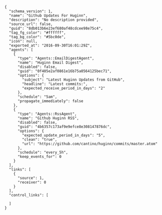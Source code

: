     {
      "schema_version": 1,
      "name": "Github Updates For Huginn",
      "description": "No description provided",
      "source_url": false,
      "guid": "8db013b6e23ef680af48cdcee98e75c4",
      "tag_fg_color": "#ffffff",
      "tag_bg_color": "#5bc0de",
      "icon": null,
      "exported_at": "2016-09-30T16:01:29Z",
      "agents": [
        {
          "type": "Agents::EmailDigestAgent",
          "name": "Huginn Email Digest",
          "disabled": false,
          "guid": "0f405e2af0861e16b75a0564125bec71",
          "options": {
            "subject": "Latest Huginn Updates from GitHub",
            "headline": "Latest commits:",
            "expected_receive_period_in_days": "2"
          },
          "schedule": "5am",
          "propagate_immediately": false
        },
        {
          "type": "Agents::RssAgent",
          "name": "Github Huginn RSS",
          "disabled": false,
          "guid": "4b6357c173af9e9efce8e308147876dc",
          "options": {
            "expected_update_period_in_days": "5",
            "clean": "true",
            "url": "https://github.com/cantino/huginn/commits/master.atom"
          },
          "schedule": "every_5h",
          "keep_events_for": 0
        }
      ],
      "links": [
        {
          "source": 1,
          "receiver": 0
        }
      ],
      "control_links": [

      ]
    }